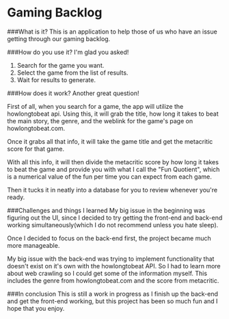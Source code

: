 # Gaming Backlog

###What is it?
This is an application to help those of us who have an issue getting through our gaming backlog.

###How do you use it?
I'm glad you asked!
1. Search for the game you want.
2. Select the game from the list of results.
3. Wait for results to generate.

###How does it work?
Another great question!

First of all, when you search for a game, the app will utilize the howlongtobeat api.
Using this, it will grab the title, how long it takes to beat the main story, the genre,
and the weblink for the game's page on howlongtobeat.com.

Once it grabs all that info, it will take the game title and get the metacritic score for that game.

With all this info, it will then divide the metacritic score by how long it takes to beat the game and
provide you with what I call the "Fun Quotient", 
which is a numerical value of the fun per time you can expect from each game.

Then it tucks it in neatly into a database for you to review whenever you're ready.

###Challenges and things I learned
My big issue in the beginning was figuring out the UI, since I decided to try
getting the front-end and back-end working simultaneously(which I do not recommend unless you hate sleep).


Once I decided to focus on the back-end first, the project became much more manageable.

My big issue with the back-end was trying to implement functionality that doesn't exist on it's own
with the howlongtobeat API. So I had to learn more about web crawling so I could get some of the information myself.
This includes the genre from howlongtobeat.com and the score from metacritic.

###In conclusion
This is still a work in progress as I finish up the back-end and get the front-end working,
but this project has been so much fun and I hope that you enjoy.